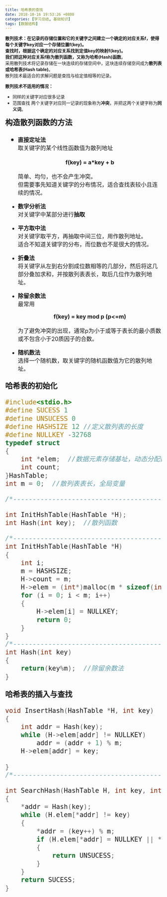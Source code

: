 ```yaml
---
title: 哈希表的查找
date: 2018-10-16 19:53:26 +0800
categories: [学习总结, 基础知识]
tags: [数据结构]
---
```

 **散列技术：**在记录的存储位置和它的关键字之间建立一个确定的对应关系f，使得每个关键字key对应一个存储位置f(key)。  
查找时，根据这个确定的对应关系找到定值key的映射f(key)。  
 我们把这种对应关系f称为**散列函数，又称为哈希(Hash)函数**。  
 采用散列技术将记录存储在一块连续的存储空间中，这块连续存储空间成为**散列表或哈希表(Hash table)**。  
 散列技术最适合的求解问题是查找与给定值相等的记录。

 **散列技术不适用的情况：**
 * 同样的关键字对应很多记录
 * 范围查找
两个关键字对应同一记录的现象称为**冲突**，并把这两个关键字称为**同义词**。

**<font size=5>构造散列函数的方法**     

* **<font size=4>直接定址法**  
取关键字的某个线性函数值为散列地址
**<center>f(key) = a*key + b</center>**  
简单、均匀，也不会产生冲突。  
但需要事先知道关键字的分布情况，适合查找表较小且连续的情况。  

* **<font size=4>数字分析法**    
对关键字中某部分进行**抽取**   

* **<font size=4>平方取中法**    
对关键字取平方，再抽取中间三位，用作散列地址。  
适合不知道关键字的分布，而位数也不是很大的情况。  

* **<font size=4>折叠法**  
将关键字从左到右分割成位数相等的几部分，然后将这几部分叠加求和，并按散列表表长，取后几位作为散列地址。  

* **<font size=4>除留余数法**  
最常用
**<center>f(key) = key mod p (p<=m)</center>**   
为了避免冲突的出现，通常p为小于或等于表长的最小质数或不包含小于20质因子的合数。

* **<font size=4>随机数法**  
选择一个随机数，取关键字的随机函数值为它的散列地址。  

**<font size=5>哈希表的初始化**
```c
#include<stdio.h>
#define SUCESS 1
#define UNSUCESS 0
#define HASHSIZE 12 //定义散列表的长度
#define NULLKEY -32768
typedef struct
{
	int *elem;  //数据元素存储基址，动态分配数组
	int count;
}HashTable;
int m = 0;  //散列表表长，全局变量

/*--------------------------------------------*/  

int InitHshTable(HashTable *H);
int Hash(int key);  //散列函数   

/*--------------------------------------------*/
int InitHshTable(HashTable *H)
{
	int i;
	m = HASHSIZE;
	H->count = m;
	H->elem = (int*)malloc(m * sizeof(int));  //分配m个空间存储数据
	for (i = 0; i < m; i++)
	{
		H->elem[i] = NULLKEY;
		return 0;
	}
}
/*--------------------------------------------*/
int Hash(int key)
{
	return(key%m);  //除留余数法
}
```

**<font size=5>哈希表的插入与查找**   
```c
void InsertHash(HashTable *H, int key)
{
	int addr = Hash(key);
	while (H->elem[addr] != NULLKEY)
		addr = (addr + 1) % m;
	H->elem[addr] = key;

}
/*--------------------------------------------*/  

int SearchHash(HashTable H, int key, int*addr)
{
	*addr = Hash(key);
	while (H.elem[*addr] != key)
	{
		*addr = (key++) % m;
		if (H.elem[*addr] = NULLKEY || *addr == Hash(key))
		{
			return UNSUCESS;
		}
	}
	return SUCESS;
}
```

